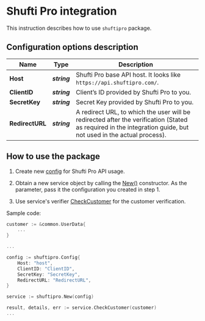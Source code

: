 # Shufti Pro integration

This instruction describes how to use `shuftipro` package.

## Configuration options description

| Name | Type | Description |
|------|------|-------------|
| **Host** | _**string**_ | Shufti Pro base API host. It looks like `https://api.shuftipro.com/`. |
| **ClientID** | _**string**_ | Client’s ID provided by Shufti Pro to you. |
| **SecretKey** | _**string**_ | Secret Key provided by Shufti Pro to you. |
| **RedirectURL** | _**string**_ | A redirect URL, to which the user will be redirected after the verification (Stated as required in the integration guide, but not used in the actual process). |

## How to use the package

1) Create new [config](verification/contract.go#L3) for Shufti Pro API usage.

2) Obtain a new service object by calling the [New()](service.go#L13) constructor. As the parameter, pass it the configuration you created in step 1.

3) Use service's verifier [CheckCustomer](service.go#L19) for the customer verification.

Sample code:

```go
customer := &common.UserData{
    ...
}

...

config := shuftipro.Config{
    Host: "host",
    ClientID: "ClientID",
    SecretKey: "SecretKey",
    RedirectURL: "RedirectURL",
}

service := shuftipro.New(config)

result, details, err := service.CheckCustomer(customer)
...
```
